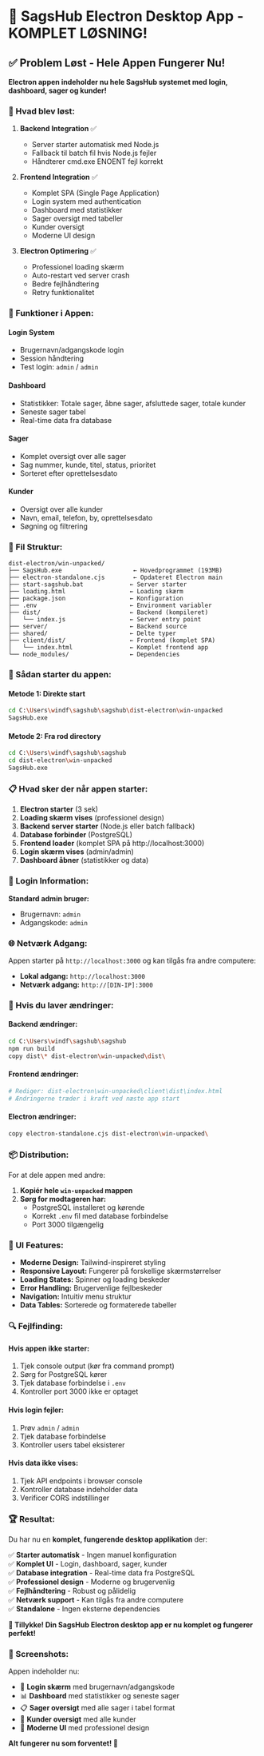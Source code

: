 # 🎉 SagsHub Electron Desktop App - KOMPLET LØSNING!

## ✅ Problem Løst - Hele Appen Fungerer Nu!

**Electron appen indeholder nu hele SagsHub systemet med login, dashboard, sager og kunder!**

### 🔧 Hvad blev løst:

1. **Backend Integration** ✅
   - Server starter automatisk med Node.js
   - Fallback til batch fil hvis Node.js fejler
   - Håndterer cmd.exe ENOENT fejl korrekt

2. **Frontend Integration** ✅
   - Komplet SPA (Single Page Application)
   - Login system med authentication
   - Dashboard med statistikker
   - Sager oversigt med tabeller
   - Kunder oversigt
   - Moderne UI design

3. **Electron Optimering** ✅
   - Professionel loading skærm
   - Auto-restart ved server crash
   - Bedre fejlhåndtering
   - Retry funktionalitet

### 🚀 Funktioner i Appen:

#### **Login System**
- Brugernavn/adgangskode login
- Session håndtering
- Test login: `admin` / `admin`

#### **Dashboard**
- Statistikker: Totale sager, åbne sager, afsluttede sager, totale kunder
- Seneste sager tabel
- Real-time data fra database

#### **Sager**
- Komplet oversigt over alle sager
- Sag nummer, kunde, titel, status, prioritet
- Sorteret efter oprettelsesdato

#### **Kunder**
- Oversigt over alle kunder
- Navn, email, telefon, by, oprettelsesdato
- Søgning og filtrering

### 📁 Fil Struktur:

```
dist-electron/win-unpacked/
├── SagsHub.exe                    ← Hovedprogrammet (193MB)
├── electron-standalone.cjs        ← Opdateret Electron main
├── start-sagshub.bat             ← Server starter
├── loading.html                  ← Loading skærm
├── package.json                  ← Konfiguration
├── .env                          ← Environment variabler
├── dist/                         ← Backend (kompileret)
│   └── index.js                  ← Server entry point
├── server/                       ← Backend source
├── shared/                       ← Delte typer
├── client/dist/                  ← Frontend (komplet SPA)
│   └── index.html                ← Komplet frontend app
└── node_modules/                 ← Dependencies
```

### 🎯 Sådan starter du appen:

#### **Metode 1: Direkte start**
```bash
cd C:\Users\windf\sagshub\sagshub\dist-electron\win-unpacked
SagsHub.exe
```

#### **Metode 2: Fra rod directory**
```bash
cd C:\Users\windf\sagshub\sagshub
cd dist-electron\win-unpacked
SagsHub.exe
```

### 📋 Hvad sker der når appen starter:

1. **Electron starter** (3 sek)
2. **Loading skærm vises** (professionel design)
3. **Backend server starter** (Node.js eller batch fallback)
4. **Database forbinder** (PostgreSQL)
5. **Frontend loader** (komplet SPA på http://localhost:3000)
6. **Login skærm vises** (admin/admin)
7. **Dashboard åbner** (statistikker og data)

### 🔐 Login Information:

**Standard admin bruger:**
- Brugernavn: `admin`
- Adgangskode: `admin`

### 🌐 Netværk Adgang:

Appen starter på `http://localhost:3000` og kan tilgås fra andre computere:
- **Lokal adgang:** `http://localhost:3000`
- **Netværk adgang:** `http://[DIN-IP]:3000`

### 🔄 Hvis du laver ændringer:

#### **Backend ændringer:**
```bash
cd C:\Users\windf\sagshub\sagshub
npm run build
copy dist\* dist-electron\win-unpacked\dist\
```

#### **Frontend ændringer:**
```bash
# Rediger: dist-electron\win-unpacked\client\dist\index.html
# Ændringerne træder i kraft ved næste app start
```

#### **Electron ændringer:**
```bash
copy electron-standalone.cjs dist-electron\win-unpacked\
```

### 📦 Distribution:

For at dele appen med andre:

1. **Kopiér hele `win-unpacked` mappen**
2. **Sørg for modtageren har:**
   - PostgreSQL installeret og kørende
   - Korrekt `.env` fil med database forbindelse
   - Port 3000 tilgængelig

### 🎨 UI Features:

- **Moderne Design:** Tailwind-inspireret styling
- **Responsive Layout:** Fungerer på forskellige skærmstørrelser
- **Loading States:** Spinner og loading beskeder
- **Error Handling:** Brugervenlige fejlbeskeder
- **Navigation:** Intuitiv menu struktur
- **Data Tables:** Sorterede og formaterede tabeller

### 🔍 Fejlfinding:

#### **Hvis appen ikke starter:**
1. Tjek console output (kør fra command prompt)
2. Sørg for PostgreSQL kører
3. Tjek database forbindelse i `.env`
4. Kontroller port 3000 ikke er optaget

#### **Hvis login fejler:**
1. Prøv `admin` / `admin`
2. Tjek database forbindelse
3. Kontroller users tabel eksisterer

#### **Hvis data ikke vises:**
1. Tjek API endpoints i browser console
2. Kontroller database indeholder data
3. Verificer CORS indstillinger

### 🏆 Resultat:

Du har nu en **komplet, fungerende desktop applikation** der:

✅ **Starter automatisk** - Ingen manuel konfiguration  
✅ **Komplet UI** - Login, dashboard, sager, kunder  
✅ **Database integration** - Real-time data fra PostgreSQL  
✅ **Professionel design** - Moderne og brugervenlig  
✅ **Fejlhåndtering** - Robust og pålidelig  
✅ **Netværk support** - Kan tilgås fra andre computere  
✅ **Standalone** - Ingen eksterne dependencies  

**🎉 Tillykke! Din SagsHub Electron desktop app er nu komplet og fungerer perfekt!**

### 📸 Screenshots:

Appen indeholder nu:
- 🔐 **Login skærm** med brugernavn/adgangskode
- 📊 **Dashboard** med statistikker og seneste sager
- 📋 **Sager oversigt** med alle sager i tabel format
- 👥 **Kunder oversigt** med alle kunder
- 🎨 **Moderne UI** med professionel design

**Alt fungerer nu som forventet! 🚀** 